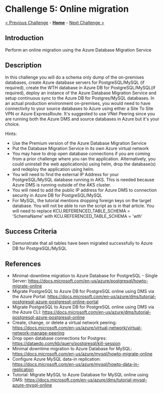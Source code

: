 # Challenge 5: Online migration

[< Previous Challenge](./04-offline-cutover-validation.md) - **[Home](../README.md)** - [Next Challenge >](./06-online-cutover-validation.md)

## Introduction

Perform an online migration using the Azure Database Migration Service

## Description
In this challenge you will do a schema only dump of the on-premises databases, create Azure database servers for PostgreSQL/MySQL (if required), create the WTH database in Azure DB for PostgreSQL/MySQL(if required), deploy an instance of the Azure Database Migration Service and setup continuous sync to the Azure DB for Postgres/MySQL databases. In an actual production environment on-premises, you would need to have connectivity to your source databases to Azure using either a Site To Site VPN or Azure ExpressRoute. It's suggested to use VNet Peering since you are running both the Azure DMS and source databases in Azure but it's your choice. 

Hints:
* Use the Premium version of the Azure Database Migration Service
* Put the Database Migration Service in its own Azure virtual network
* You may have to drop open database connections if you are coming from a prior challenge where you ran the application. Alternatively, you could uninstall the web application(s) using helm, drop the database(s) and redeploy the application using helm. 
* You will need to find the external IP Address for your PostgreSQL/MySQL database running in AKS. This is needed because Azure DMS is running outside of the AKS cluster.
* You will need to add the public IP address for Azure DMS to connection security in Azure DB for PostgreSQL/MySQL
* For MySQL, the tutorial mentions dropping foreign keys on the target database. You will not be able to run the script as is in that article. You will need to replace KCU.REFERENCED_TABLE_SCHEMA = 'SchemaName' with KCU.REFERENCED_TABLE_SCHEMA = 'wth'

## Success Criteria

* Demonstrate that all tables have been migrated successfully to Azure DB for PostgreSQL/MySQL

## References

* Minimal-downtime migration to Azure Database for PostgreSQL - Single Server: https://docs.microsoft.com/en-us/azure/postgresql/howto-migrate-online 
* Migrate PostgreSQL to Azure DB for PostgreSQL online using DMS via the Azure Portal: https://docs.microsoft.com/en-us/azure/dms/tutorial-postgresql-azure-postgresql-online-portal
* Migrate PostgreSQL to Azure DB for PostgreSQL online using DMS via the Azure CLI: https://docs.microsoft.com/en-us/azure/dms/tutorial-postgresql-azure-postgresql-online 
* Create, change, or delete a virtual network peering: https://docs.microsoft.com/en-us/azure/virtual-network/virtual-network-manage-peering
* Drop open database connections for Postgres: https://dataedo.com/kb/query/postgresql/kill-session
* Minimal downtime migration to Azure Database for MySQL: https://docs.microsoft.com/en-us/azure/mysql/howto-migrate-online
* Configure Azure MySQL data-in replication: https://docs.microsoft.com/en-us/azure/mysql/howto-data-in-replication
* Tutorial: Migrate MySQL to Azure Database for MySQL online using DMS: https://docs.microsoft.com/en-us/azure/dms/tutorial-mysql-azure-mysql-online


